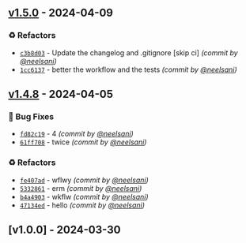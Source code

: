 

## [v1.5.0] - 2024-04-09
### :recycle: Refactors
- [`c3b8d03`](https://github.com/neelsani/mavlink-browser/commit/c3b8d0305175bc740b3241c5c16ad7b55d380665) - Update the changelog and .gitignore [skip ci] *(commit by [@neelsani](https://github.com/neelsani))*
- [`1cc6137`](https://github.com/neelsani/mavlink-browser/commit/1cc613743ff7de9cf7f0c3fc78ce2edfeb6cffde) - better the workflow and the tests *(commit by [@neelsani](https://github.com/neelsani))*


## [v1.4.8] - 2024-04-05
### :bug: Bug Fixes
- [`fd82c19`](https://github.com/neelsani/mavlink-browser/commit/fd82c190f9bedb18aec0b4f5f6ada5eb86a61551) - 4 *(commit by [@neelsani](https://github.com/neelsani))*
- [`61ff708`](https://github.com/neelsani/mavlink-browser/commit/61ff7083dd637b09332fc4881f8c1ecd8e73cc59) - twice *(commit by [@neelsani](https://github.com/neelsani))*

### :recycle: Refactors
- [`fe407ad`](https://github.com/neelsani/mavlink-browser/commit/fe407ade0275816e9d6fd3c874d7a935278cd05a) - wflwy *(commit by [@neelsani](https://github.com/neelsani))*
- [`5332861`](https://github.com/neelsani/mavlink-browser/commit/5332861c0390b7b8c5326246b7df710cccadc3f5) - erm *(commit by [@neelsani](https://github.com/neelsani))*
- [`b4a4903`](https://github.com/neelsani/mavlink-browser/commit/b4a4903219ba1b92306dc241e812511f899f727c) - wkflw *(commit by [@neelsani](https://github.com/neelsani))*
- [`47134ed`](https://github.com/neelsani/mavlink-browser/commit/47134edd61f14144c5a795137bbe630ff6810997) - hello *(commit by [@neelsani](https://github.com/neelsani))*


## [v1.0.0] - 2024-03-30
[v1.4.8]: https://github.com/neelsani/mavlink-browser/compare/v1.0.0...v1.4.8
[v1.5.0]: https://github.com/neelsani/mavlink-browser/compare/v1.4.8...v1.5.0